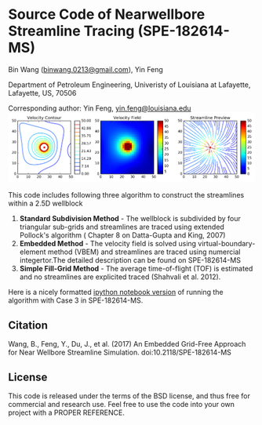 
Source Code of Nearwellbore Streamline Tracing (SPE-182614-MS)
==============================================================================================

Bin Wang (binwang.0213@gmail.com), Yin Feng

Department of Petroleum Engineering, Univeristy of Louisiana at Lafayette, Lafayette, US, 70506

Corresponding author: Yin Feng, yin.feng@louisiana.edu
![Image of Embedded Method](https://github.com/BinWang0213/Nearwellbore_Streamline/blob/master/images/Embedded_Field.png)

This code includes following three algorithm to construct the streamlines within a 2.5D wellblock
1. **Standard Subdivision Method** - The wellblock is subdivided by four triangular sub-grids and streamlines are traced using extended Pollock's algorithm ( Chapter 8 on Datta-Gupta and King, 2007)
2. **Embedded Method** - The velocity field is solved using virtual-boundary-element method (VBEM) and streamlines are traced using numercial integertor.The detailed description can be found on SPE-182614-MS
3. **Simple Fill-Grid Method** - The average time-of-flight (TOF) is estimated and no streamlines are explicited traced (Shahvali et al. 2012). 

Here is a nicely formatted [ipython notebook version](https://github.com/BinWang0213/Nearwellbore_Streamline/blob/master/Example-QuickStart.ipynb) of running the algorithm with Case 3 in SPE-182614-MS. 

Citation
--------

Wang, B., Feng, Y., Du, J., et al. (2017) An Embedded Grid-Free Approach for Near Wellbore Streamline Simulation. doi:10.2118/SPE-182614-MS

License
-------
This code is released under the terms of the BSD license, and thus free for commercial and research use. Feel free to use the code into your own project with a PROPER REFERENCE.  

